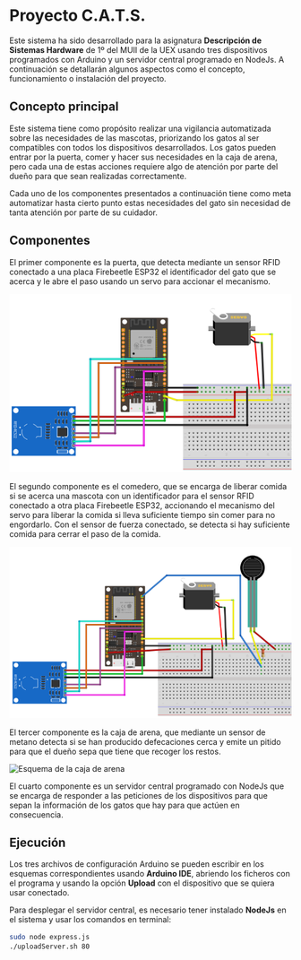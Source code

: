 # Proyecto C.A.T.S.
Este sistema ha sido desarrollado para la asignatura **Descripción de Sistemas Hardware** de 1º del MUII de la UEX usando tres dispositivos programados con Arduino y un servidor central programado en NodeJs. A continuación se detallarán algunos aspectos como el concepto, funcionamiento o instalación del proyecto.

## Concepto principal
Este sistema tiene como propósito realizar una vigilancia automatizada sobre las necesidades de las mascotas, priorizando los gatos al ser compatibles con todos los dispositivos desarrollados. Los gatos pueden entrar por la puerta, comer y hacer sus necesidades en la caja de arena, pero cada una de estas acciones requiere algo de atención por parte del dueño para que sean realizadas correctamente. 

Cada uno de los componentes presentados a continuación tiene como meta automatizar hasta cierto punto estas necesidades del gato sin necesidad de tanta atención por parte de su cuidador.

## Componentes
El primer componente es la puerta, que detecta mediante un sensor RFID conectado a una placa Firebeetle ESP32 el identificador del gato que se acerca y le abre el paso usando un servo para accionar el mecanismo.

![Esquema de la puerta](./Esquemas/EsquemaPuerta.png)

El segundo componente es el comedero, que se encarga de liberar comida si se acerca una mascota con un identificador para el sensor RFID conectado a otra placa Firebeetle ESP32, accionando el mecanismo del servo para liberar la comida si lleva suficiente tiempo sin comer para no engordarlo. Con el sensor de fuerza conectado, se detecta si hay suficiente comida para cerrar el paso de la comida.

![Esquema del comedero](./Esquemas/EsquemaComedero.png)

El tercer componente es la caja de arena, que mediante un sensor de metano detecta si se han producido defecaciones cerca y emite un pitido para que el dueño sepa que tiene que recoger los restos.

![Esquema de la caja de arena](./Esquemas/EsquemaCajaArena.png)

El cuarto componente es un servidor central programado con NodeJs que se encarga de responder a las peticiones de los dispositivos para que sepan la información de los gatos que hay para que actúen en consecuencia.

## Ejecución
Los tres archivos de configuración Arduino se pueden escribir en los esquemas correspondientes usando **Arduino IDE**, abriendo los ficheros con el programa y usando la opción **Upload** con el dispositivo que se quiera usar conectado.

Para desplegar el servidor central, es necesario tener instalado **NodeJs** en el sistema y usar los comandos en terminal:
```sh
sudo node express.js
./uploadServer.sh 80
```